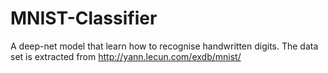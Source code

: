 # MNIST-Classifier
A deep-net model that learn how to recognise handwritten digits. The data set  is extracted from http://yann.lecun.com/exdb/mnist/
